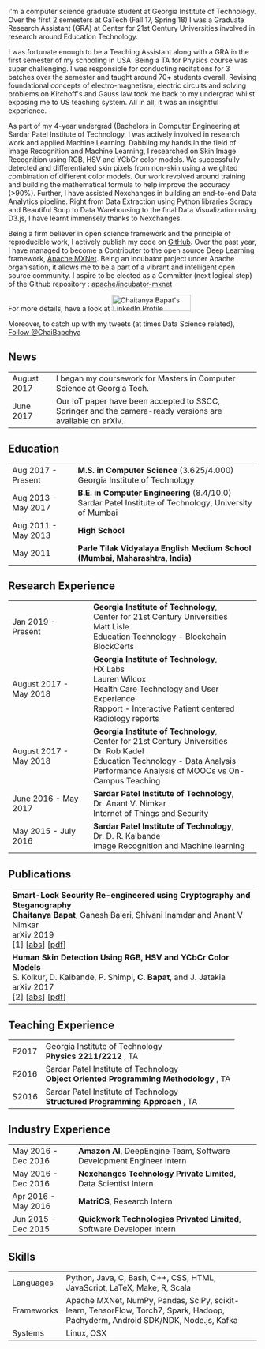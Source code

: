I'm a computer science graduate student at Georgia Institute of Technology. Over the first 2 semesters at GaTech (Fall 17, Spring 18) I was a Graduate Research Assistant (GRA) at Center for 21st Century Universities involved in research around Education Technology. 

I was fortunate enough to be a Teaching Assistant along with a GRA in the first semester of my schooling in USA. Being a TA for Physics course was super challenging. I was responsible for conducting recitations for 3 batches over the semester and taught around 70+ students overall. Revising foundational concepts of electro-magnetism, electric circuits and solving problems on Kirchoff's and Gauss law took me back to my undergrad whilst exposing me to US teaching system. All in all, it was an insightful experience.



As part of my 4-year undergrad (Bachelors in Computer Engineering at Sardar Patel Institute of Technology, I was actively involved in research work and applied Machine Learning. Dabbling my hands in the field of Image Recognition and Machine Learning, I researched on Skin Image Recognition using RGB, HSV and YCbCr color models. We successfully detected and differentiated skin pixels from non-skin using a weighted combination of different color models. Our work revolved around training and building the mathematical formula to help improve the accuracy (>90%). Further, I have assisted Nexchanges in building an end-to-end Data Analytics pipeline. Right from Data Extraction using Python libraries Scrapy and Beautiful Soup to Data Warehousing to the final Data Visualization using D3.js, I have learnt immensely thanks to Nexchanges. 

Being a firm believer in open science framework and the principle of reproducible work, I actively publish my code on [GitHub](https://github.com/ChaiBapchya). Over the past year, I have managed to become a Contributer to the open source Deep Learning framework, [Apache MXNet](https://mxnet.incubator.apache.org). Being an incubator project under Apache organisation, it allows me to be a part of a vibrant and intelligent open source community. I aspire to be elected as a Committer (next logical step) of the Github repository : [apache/incubator-mxnet](https://github.com/apache/incubator-mxnet/)

For more details, have a look at <a href="https://www.linkedin.com/in/chaibapchya/"><img src="https://static.licdn.com/scds/common/u/img/webpromo/btn_myprofile_160x33.png" style="border: none;" width="160" height="33" border="0" alt="Chaitanya Bapat's LinkedIn Profile"></a>

Moreover, to catch up with my tweets (at times Data Science related), <a href="https://twitter.com/ChaiBapchya" class="twitter-follow-button" data-show-count="false" data-size="large">Follow @ChaiBapchya</a>
<script>!function(d,s,id){var js,fjs=d.getElementsByTagName(s)[0],p=/^http:/.test(d.location)?'http':'https';if(!d.getElementById(id)){js=d.createElement(s);js.id=id;js.src=p+'://platform.twitter.com/widgets.js';fjs.parentNode.insertBefore(js,fjs);}}(document, 'script', 'twitter-wjs');</script>

## <i class="fa fa-chevron-right"></i> News
<table class="table table-hover">
<tr>
  <td class='col-md-3'>August 2017</td>
  <td>I began my coursework for Masters in Computer Science at Georgia Tech.</td>
</tr>
<tr>
  <td class='col-md-3'>June 2017</td>
  <td>Our IoT paper have been accepted to SSCC, Springer and the camera-ready versions are available on arXiv.</td>
</tr>
</table>


## <i class="fa fa-chevron-right"></i> Education

<table class="table table-hover">
  <tr>
    <td class="col-md-3">Aug 2017 - Present</td>
    <td>
        <strong>M.S. in Computer Science</strong> (3.625/4.000)
        <br>
      Georgia Institute of Technology
    </td>
  </tr>
  <tr>
    <td class="col-md-3">Aug 2013 - May 2017</td>
    <td>
        <strong>B.E. in Computer Engineering</strong>
        (8.4/10.0)
        <br>
      Sardar Patel Institute of Technology, University of Mumbai
    </td>
  </tr>
  <tr>
    <td class="col-md-3">Aug 2011 - May 2013</td>
    <td>
        <strong>High School</strong>
    </td>
  </tr>
  <tr>
    <td class="col-md-3">May 2011</td>
    <td>
      <strong>Parle Tilak Vidyalaya English Medium School (Mumbai, Maharashtra, India)</strong>
    </td>
  </tr>
</table>


## <i class="fa fa-chevron-right"></i> Research Experience
<table class="table table-hover">
<tr>
  <td class='col-md-3'>Jan 2019 - Present</td>
  <td>
    <strong>Georgia Institute of Technology</strong>,<br> Center for 21st Century Universities <br> Matt Lisle <br>Education Technology - Blockchain <br>
    BlockCerts
  </td>
</tr>
<tr>
  <td class='col-md-3'>August 2017 - May 2018</td>
  <td>
    <strong>Georgia Institute of Technology</strong>,<br> HX Labs <br> Lauren Wilcox <br>Health Care Technology and User Experience <br>
    Rapport - Interactive Patient centered Radiology reports
  </td>
</tr>
<tr>
  <td class='col-md-3'>August 2017 - May 2018</td>
  <td>
    <strong>Georgia Institute of Technology</strong>,<br> Center for 21st Century Universities <br> Dr. Rob Kadel <br>Education Technology - Data Analysis<br>
    Performance Analysis of MOOCs vs On-Campus Teaching
  </td>
</tr>
<tr>
  <td class='col-md-3'>June 2016 - May 2017</td>
  <td>
    <strong>Sardar Patel Institute of Technology</strong>,<br> Dr. Anant V. Nimkar <br>
    Internet of Things and Security
  </td>
</tr>
<tr>
  <td class='col-md-3'>May 2015 - July 2016</td>
  <td>
    <strong>Sardar Patel Institute of Technology</strong>,<br> Dr. D. R. Kalbande <br>
    Image Recognition and Machine learning
  </td>
</tr>
</table>


## <i class="fa fa-chevron-right"></i> Publications <i class="fa fa-code-fork" aria-hidden="true"></i>

<table class="table table-hover">
<tr>
<td>
    <strong>Smart-Lock Security Re-engineered using Cryptography and Steganography</strong><br>
    <strong> Chaitanya Bapat</strong>, Ganesh Baleri, Shivani Inamdar and Anant V Nimkar<br>
    arXiv 2019<br>
    [1]
    [<a href='javascript: none'
    onclick='$("#abs_smartlock").toggle()'>abs</a>]  [<a href='https://arxiv.org/abs/1901.06381' target='_blank'>pdf</a>]   
<div id="abs_smartlock" style="text-align: justify; display: none" markdown="1">
After the rise of E-commerce, social media and messenger bots, rapid developments have been made in the field of connecting things, gadgets, and devices, i.e, the Internet of Things (IoT). In the fast-paced lifestyle, it is very difficult to maintain multiple keys for tra- ditional mechanical locks. Electromagnetic smart locks are a possible solution to this problem. To connect a smart lock with a key, Bluetooth Low Energy (BLE) protocol can be used. BLE protocol is vulnerable to Man-in-the-Middle (MITM) attack. Ensuring security over BLE is an ongoing challenge. This paper aims to analyze the MITM vulnerability of BLE and develop a possible solution for designing smart-locks with an increased level of security. The observation shows that the combina- tion of Image Steganography and Cryptography helps to overcome the vulnerabilities of BLE protocol.
</div>
</td>
</tr>
<tr>
  <td>
    <strong>Human Skin Detection Using RGB, HSV and YCbCr Color Models</strong><br>
    S. Kolkur, D. Kalbande, P. Shimpi, <strong> C. Bapat</strong>, and J. Jatakia<br>
    arXiv 2017<br>
    [2]
    [<a href='javascript: none'
    onclick='$("#rgbhsvycbcr").toggle()'>abs</a>]  [<a href='https://arxiv.org/abs/1708.02694' target='_blank'>pdf</a>]  
<div id="rgbhsvycbcr" style="text-align: justify; display: none" markdown="1">
Human Skin detection deals with the recognition of skin-colored pixels and regions in a given image. Skin color is often used in human skin detection because it is invariant to orientation and size and is fast to pro- cess. A new human skin detection algorithm is proposed in this paper. The three main parameters for recogniz- ing a skin pixel are RGB (Red, Green, Blue), HSV (Hue, Saturation, Value) and YCbCr (Luminance, Chromi- nance) color models. The objective of proposed algorithm is to improve the recognition of skin pixels in given images. The algorithm not only considers individual ranges of the three color parameters but also takes into ac- count combinational ranges which provide greater accuracy in recognizing the skin area in a given image.
</div>
</td>
</tr>
</table>


## <i class="fa fa-chevron-right"></i> Teaching Experience
<table class="table table-hover">
<tr>
  <td class='col-md-1'>F2017</td>
  <td>Georgia Institute of Technology<br><strong>Physics 2211/2212</strong> , TA</td>
</tr>
<tr>
  <td class='col-md-1'>F2016</td>
  <td>Sardar Patel Institute of Technology<br><strong>Object Oriented Programming Methodology</strong> , TA</td>
</tr>
<tr>
  <td class='col-md-1'>S2016</td>
  <td>Sardar Patel Institute of Technology<br><strong>Structured Programming Approach</strong> , TA</td>
</tr>
</table>


## <i class="fa fa-chevron-right"></i> Industry Experience
<table class="table table-hover">
<tr>
  <td class='col-md-3'>May 2016 - Dec 2016</td>
  <td><strong>Amazon AI</strong>, DeepEngine Team, Software Development Engineer Intern</td>
</tr>
<tr>
</tr>
<tr>
  <td class='col-md-3'>May 2016 - Dec 2016</td>
  <td><strong>Nexchanges Technology Private Limited</strong>, Data Scientist Intern</td>
</tr>
<tr>
</tr>
<tr>
  <td class='col-md-3'>Apr 2016 - May 2016</td>
  <td><strong>MatriCS</strong>, Research Intern</td>
</tr>
<tr>
</tr>
<tr>
  <td class='col-md-3'>Jun 2015 - Dec 2015</td>
  <td><strong>Quickwork Technologies Privated Limited</strong>, Software Developer Intern</td>
</tr>
<tr>
</tr>
</table>



## <i class="fa fa-chevron-right"></i> Skills
<table class="table table-hover">
<tr>
  <td class='col-md-2'>Languages</td>
  <td markdown="1">
Python, Java, C, Bash, C++, CSS, HTML, JavaScript, LaTeX, Make, R, Scala
  </td>
</tr>
<tr>
  <td class='col-md-2'>Frameworks</td>
  <td markdown="1">
Apache MXNet, NumPy, Pandas, SciPy, scikit-learn, TensorFlow, Torch7, Spark, Hadoop, Pachyderm, Android SDK/NDK, Node.js, Kafka
  </td>
</tr>
<tr>
  <td class='col-md-2'>Systems</td>
  <td markdown="1">
Linux, OSX
  </td>
</tr>
</table>

